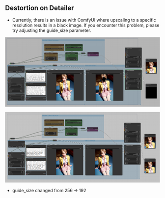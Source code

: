 ## Destortion on Detailer

* Currently, there is an issue with ComfyUI where upscaling to a specific resolution results in a black image. If you encounter this problem, please try adjusting the guide_size parameter.

![example](black1.png)

![example](black2.png)
* guide_size changed from 256 -> 192
